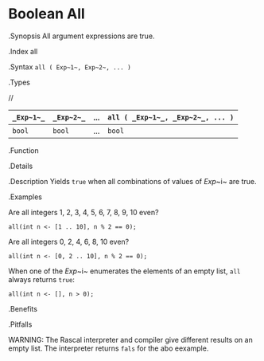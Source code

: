 # Boolean All

.Synopsis
All argument expressions are true.

.Index
all

.Syntax
`all ( Exp~1~, Exp~2~, ... )`

.Types

//

| `_Exp~1~_` | `_Exp~2~_` | ... | `all ( _Exp~1~_, _Exp~2~_, ... )` |
| --- | --- | --- | --- |
|`bool`     | `bool`    | ... | `bool`                           |


.Function

.Details

.Description
Yields `true` when all combinations of values of _Exp_~i~ are true.

.Examples

Are all integers 1, 2, 3, 4, 5, 6, 7, 8, 9, 10 even?
```rascal-shell,continue
all(int n <- [1 .. 10], n % 2 == 0);
```
Are all integers 0, 2, 4, 6, 8, 10 even?
```rascal-shell,continue
all(int n <- [0, 2 .. 10], n % 2 == 0);
```

When one of the _Exp_~i~ enumerates the elements of an empty list, `all` always returns `true`:
```rascal-shell
all(int n <- [], n > 0);
```

.Benefits

.Pitfalls

WARNING: The Rascal interpreter and compiler give different results on an empty list. 
The interpreter returns `fals` for the abo eexample.
